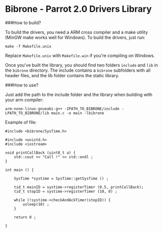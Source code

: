 Bibrone - Parrot 2.0 Drivers Library
====================================

###How to build?

To build the drivers, you need a ARM cross compiler and a make utility (MinGW make works well for Windows). To build the drivers, just run:

```
make -f Makefile.unix
```

Replace `Makefile.unix` with `Makefile.win` if you're compiling on Windows.

Once you've built the library, you should find two folders `include` and `lib` in the `bibrone` directory. The include contains a `bibrone` subfolders with all header files, and the lib folder contains the static library.

###How to use?

Just add the path to the include folder and the library when building with your arm compiler:

```
arm-none-linux-gnueabi-g++ -IPATH_TO_BIBRONE/include -LPATH_TO_BIBRONE/lib main.c -o main -lbibrone
```

Example of file:

```
#include <bibrone/SysTime.h>

#include <unistd.h>
#include <iostream>

void printCallBack (uint8_t a) {
    std::cout << "Call !" << std::endl ;
}

int main () {

    SysTime *systime = SysTime::getSysTime () ;
    
    tid_t mainID = systime->registerTimer (0.5, printCallBack);
    tid_t stopID = systime->registerTimer (10, 0) ;
    
    while (!systime->checkAndAckTimer(stopID)) {
        usleep(10) ;
    }
    
    return 0 ;
    
}
```
